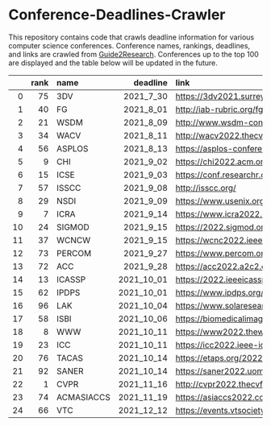 <h1>Conference-Deadlines-Crawler</h1>
<p>This repository contains code that crawls deadline information for various computer science conferences. Conference names, rankings, deadlines, and links are crawled from <a href="https://www.guide2research.com/topconf/machine-learning">Guide2Research</a>. Conferences up to the top 100 are displayed and the table below will be updated in the future.</p>

|    |   rank | name       |   deadline | link                                           |
|---:|-------:|:-----------|-----------:|:-----------------------------------------------|
|  0 |     75 | 3DV        |  2021_7_30 | https://3dv2021.surrey.ac.uk/                  |
|  1 |     40 | FG         |  2021_8_01 | http://iab-rubric.org/fg2021/                  |
|  2 |     21 | WSDM       |  2021_8_09 | http://www.wsdm-conference.org/2022/           |
|  3 |     34 | WACV       |  2021_8_11 | http://wacv2022.thecvf.com/home                |
|  4 |     56 | ASPLOS     |  2021_8_13 | https://asplos-conference.org/                 |
|  5 |      9 | CHI        |  2021_9_02 | https://chi2022.acm.org/                       |
|  6 |     15 | ICSE       |  2021_9_03 | https://conf.researchr.org/home/icse-2022      |
|  7 |     57 | ISSCC      |  2021_9_08 | http://isscc.org/                              |
|  8 |     29 | NSDI       |  2021_9_09 | https://www.usenix.org/conference/nsdi22       |
|  9 |      7 | ICRA       |  2021_9_14 | https://www.icra2022.org/                      |
| 10 |     24 | SIGMOD     |  2021_9_15 | https://2022.sigmod.org/                       |
| 11 |     37 | WCNCW      |  2021_9_15 | https://wcnc2022.ieee-wcnc.org/                |
| 12 |     73 | PERCOM     |  2021_9_27 | https://www.percom.org/                        |
| 13 |     72 | ACC        |  2021_9_28 | https://acc2022.a2c2.org/                      |
| 14 |     13 | ICASSP     | 2021_10_01 | https://2022.ieeeicassp.org/                   |
| 15 |     62 | IPDPS      | 2021_10_01 | https://www.ipdps.org/                         |
| 16 |     96 | LAK        | 2021_10_04 | https://www.solaresearch.org/events/lak/lak22/ |
| 17 |     58 | ISBI       | 2021_10_06 | https://biomedicalimaging.org/2022/            |
| 18 |      8 | WWW        | 2021_10_11 | https://www2022.thewebconf.org/                |
| 19 |     23 | ICC        | 2021_10_11 | https://icc2022.ieee-icc.org/                  |
| 20 |     76 | TACAS      | 2021_10_14 | https://etaps.org/2022/tacas                   |
| 21 |     92 | SANER      | 2021_10_14 | https://saner2022.uom.gr/                      |
| 22 |      1 | CVPR       | 2021_11_16 | http://cvpr2022.thecvf.com/                    |
| 23 |     74 | ACMASIACCS | 2021_11_19 | https://asiaccs2022.conferenceservice.jp/      |
| 24 |     66 | VTC        | 2021_12_12 | https://events.vtsociety.org/vtc2022-spring/   |